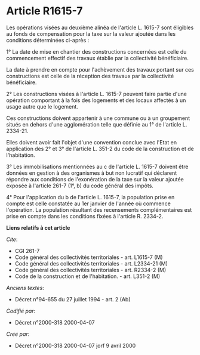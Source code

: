 # Article R1615-7

Les opérations visées au deuxième alinéa de l'article L. 1615-7 sont éligibles au fonds de compensation pour la taxe sur la
valeur ajoutée dans les conditions déterminées ci-après :

1° La date de mise en chantier des constructions concernées est celle du commencement effectif des travaux établie par la
collectivité bénéficiaire.

La date à prendre en compte pour l'achèvement des travaux portant sur ces constructions est celle de la réception des travaux
par la collectivité bénéficiaire.

2° Les constructions visées à l'article L. 1615-7 peuvent faire partie d'une opération comportant à la fois des logements et
des locaux affectés à un usage autre que le logement.

Ces constructions doivent appartenir à une commune ou à un groupement situés en dehors d'une agglomération telle que définie
au 1° de l'article L. 2334-21.

Elles doivent avoir fait l'objet d'une convention conclue avec l'Etat en application des 2° et 3° de l'article L. 351-2 du
code de la construction et de l'habitation.

3° Les immobilisations mentionnées au c de l'article L. 1615-7 doivent être données en gestion à des organismes à but non
lucratif qui déclarent répondre aux conditions de l'exonération de la taxe sur la valeur ajoutée exposée à l'article 261-7
(1°, b) du code général des impôts.

4° Pour l'application du b de l'article L. 1615-7, la population prise en compte est celle constatée au 1er janvier de
l'année où commence l'opération. La population résultant des recensements complémentaires est prise en compte dans les
conditions fixées à l'article R. 2334-2.

**Liens relatifs à cet article**

_Cite_:

  - CGI 261-7
  - Code général des collectivités territoriales - art. L1615-7 (M)
  - Code général des collectivités territoriales - art. L2334-21 (M)
  - Code général des collectivités territoriales - art. R2334-2 (M)
  - Code de la construction et de l'habitation. - art. L351-2 (M)

_Anciens textes_:

  - Décret n°94-655 du 27 juillet 1994 - art. 2 (Ab)

_Codifié par_:

  - Décret n°2000-318 2000-04-07

_Créé par_:

  - Décret n°2000-318 2000-04-07 jorf 9 avril 2000
